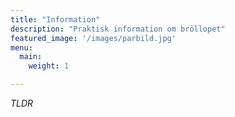 ```yaml
---
title: "Information"
description: "Praktisk information om bröllopet"
featured_image: '/images/parbild.jpg'
menu:
  main:
    weight: 1

---
```


*TLDR*